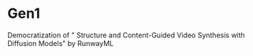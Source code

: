 # Gen1
Democratization of " Structure and Content-Guided Video Synthesis with Diffusion Models" by RunwayML
